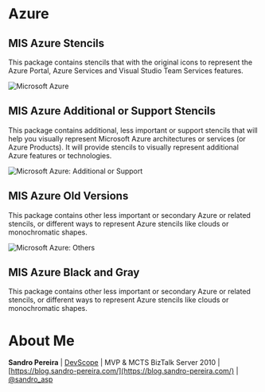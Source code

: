 # Azure

## MIS Azure Stencils

This package contains stencils that with the original icons to represent the Azure Portal, Azure Services and Visual Studio Team Services features.

![Microsoft Azure ](../media/Microsoft-Azure.png)

## MIS Azure Additional or Support Stencils

This package contains additional, less important or support stencils that will help you visually represent Microsoft Azure architectures or services (or Azure Products). It will provide stencils to visually represent additional Azure features or technologies.

![Microsoft Azure: Additional or Support](../media/Microsoft-Azure-Additional-or-Support.png)

## MIS Azure Old Versions

This package contains other less important or secondary Azure or related stencils, or different ways to represent Azure stencils like clouds or monochromatic shapes.

![Microsoft Azure: Others](../media/Microsoft-Azure-Others.png)

## MIS Azure Black and Gray

This package contains other less important or secondary Azure or related stencils, or different ways to represent Azure stencils like clouds or monochromatic shapes.



# About Me
**Sandro Pereira** | [DevScope](http://www.devscope.net/) | MVP & MCTS BizTalk Server 2010 | [https://blog.sandro-pereira.com/](https://blog.sandro-pereira.com/) | [@sandro_asp](https://twitter.com/sandro_asp)
